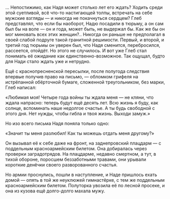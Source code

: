 … Непостижимо, как Надя может столько лет его ждать? Ходить среди этой суетливой, всё что-то настигающей толпы, встречать на себе мужские взгляды — и никогда не покачнуться сердцем? Глеб представлял, что если бы наоборот, Надю посадили в тюрьму, а он сам был бы на воле — он и года, может быть, не выдержал бы. Как же бы он мог миновать всех этих женщин?.. Никогда он раньше не предполагал в своей слабой подруге такой гранитной решимости. Первый, и второй, и третий год тюрьмы он уверен был, что Надя сменится, перебросился, рассеется, отойдёт. Но этого не случилось. И вот уже Глеб стал понимать её ожидание как единственно-возможное. Так ощущал, будто для Нади стало ждать уже и нетрудно.

Ещё с краснопресненской пересылки, после полугода следствия впервые получив право на письмо, — обломком грифеля на истрёпанной обёрточной бумаге, сложенной треугольником, без марки, Глеб написал:

«Любимая моя! Четыре года войны ты ждала меня — не кляни, что ждала напрасно: теперь будут ещё десять лет. Всю жизнь я буду, как солнце, вспоминать наше недолгое счастье. А ты будь свободной с этого дня. Нет нужды, чтобы гибла и твоя жизнь. Выходи замуж.»

Но изо всего письма Надя поняла только одно:

«Значит ты меня разлюбил! Как ты можешь отдать меня другому?»

Он вызывал её к себе даже на фронт, на заднепровский плацдарм — с поддельным красноармейским билетом. Она добиралась через проверки заградотрядов. На плацдарме, недавно смертном, а тут, в тихой обороне, поросшем беззаботными травами, они урывали короткие денёчки своего разворованного счастья.

Но армии проснулись, пошли в наступление, и Наде пришлось ехать домой — опять в той же неуклюжей гимнастёрке, с тем же поддельным красноармейским билетом. Полуторка увозила её по лесной просеке, и она из кузова ещё долго-долго махала мужу.